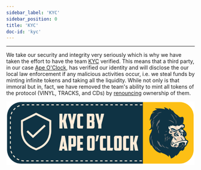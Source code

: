 ```yaml
---
sidebar_label: 'KYC'
sidebar_position: 0
title: 'KYC'
doc-id: 'kyc'
---
```

____

We take our security and integrity very seriously which is why we have taken the effort to have the team  [KYC](https://www.apeoclock.com/launch/vinyl-finance-genesis-pools-launch/) verified. This means that a third party, in our case [Ape O'Clock](https://www.apeoclock.com/launch/vinyl-finance-genesis-pools-launch/), has verified our identity and will disclose the our local law enforcement if any malicious activities occur, i.e. we steal funds by minting infinite tokens and taking all the liquidity. While not only is that immoral but in, fact, we have removed the team's ability to mint all tokens of the protocol (VINYL, TRACKS, and CDs) by [renouncing](/docs/security/renounced) ownership of them. 

![Ape o'clock logo](/img/kyc.png)